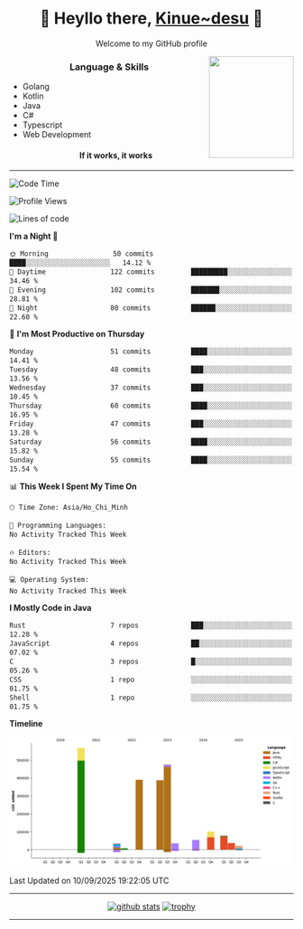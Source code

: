 <h1 align="center"> 🌸 Heyllo there, <a href="https://github.com/Kinue72">Kinue~desu</a> 🌸 </h1>
<p align="center"> Welcome to my GitHub profile </p>
<img align="right" src="https://i.imgur.com/yjwWPiL.png" width="150" height="180">

<h3 align="center"> Language & Skills </h3>

- Golang
- Kotlin
- Java
- C#
- Typescript
- Web Development
  <h4 align="center">If it works, it works</h4>
<hr>

<!--START_SECTION:waka-->
![Code Time](http://img.shields.io/badge/Code%20Time-16%20hrs%2021%20mins-blue)

![Profile Views](http://img.shields.io/badge/Profile%20Views-0-blue)

![Lines of code](https://img.shields.io/badge/From%20Hello%20World%20I%27ve%20Written-2.2%20million%20lines%20of%20code-blue)

**I'm a Night 🦉** 

```text
🌞 Morning                50 commits          ████░░░░░░░░░░░░░░░░░░░░░   14.12 % 
🌆 Daytime                122 commits         █████████░░░░░░░░░░░░░░░░   34.46 % 
🌃 Evening                102 commits         ███████░░░░░░░░░░░░░░░░░░   28.81 % 
🌙 Night                  80 commits          ██████░░░░░░░░░░░░░░░░░░░   22.60 % 
```
📅 **I'm Most Productive on Thursday** 

```text
Monday                   51 commits          ████░░░░░░░░░░░░░░░░░░░░░   14.41 % 
Tuesday                  48 commits          ███░░░░░░░░░░░░░░░░░░░░░░   13.56 % 
Wednesday                37 commits          ███░░░░░░░░░░░░░░░░░░░░░░   10.45 % 
Thursday                 60 commits          ████░░░░░░░░░░░░░░░░░░░░░   16.95 % 
Friday                   47 commits          ███░░░░░░░░░░░░░░░░░░░░░░   13.28 % 
Saturday                 56 commits          ████░░░░░░░░░░░░░░░░░░░░░   15.82 % 
Sunday                   55 commits          ████░░░░░░░░░░░░░░░░░░░░░   15.54 % 
```


📊 **This Week I Spent My Time On** 

```text
🕑︎ Time Zone: Asia/Ho_Chi_Minh

💬 Programming Languages: 
No Activity Tracked This Week

🔥 Editors: 
No Activity Tracked This Week

💻 Operating System: 
No Activity Tracked This Week
```

**I Mostly Code in Java** 

```text
Rust                     7 repos             ███░░░░░░░░░░░░░░░░░░░░░░   12.28 % 
JavaScript               4 repos             ██░░░░░░░░░░░░░░░░░░░░░░░   07.02 % 
C                        3 repos             █░░░░░░░░░░░░░░░░░░░░░░░░   05.26 % 
CSS                      1 repo              ░░░░░░░░░░░░░░░░░░░░░░░░░   01.75 % 
Shell                    1 repo              ░░░░░░░░░░░░░░░░░░░░░░░░░   01.75 % 
```



**Timeline**

![Lines of Code chart](https://raw.githubusercontent.com/Kinue72/Kinue72/main/assets/bar_graph.png)


 Last Updated on 10/09/2025 19:22:05 UTC
<!--END_SECTION:waka-->

<hr>

<p align="center">
  <a href="https://github.com/anuraghazra/github-readme-stats"><img src="https://github-readme-stats.vercel.app/api?username=Kinue72&show_icons=true&include_all_commits=true&theme=nord" alt="github stats"></a>
  <a href="https://github.com/ryo-ma/github-profile-trophy"><img src="https://github-profile-trophy.vercel.app/?username=Kinue72&theme=nord" alt="trophy"></a>
</p>

<hr>

